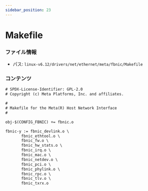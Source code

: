 ```yaml
---
sidebar_position: 23
---
```

# Makefile

### ファイル情報

- パス: `linux-v6.12/drivers/net/ethernet/meta/fbnic/Makefile`

### コンテンツ

```txt
# SPDX-License-Identifier: GPL-2.0
# Copyright (c) Meta Platforms, Inc. and affiliates.

#
# Makefile for the Meta(R) Host Network Interface
#

obj-$(CONFIG_FBNIC) += fbnic.o

fbnic-y := fbnic_devlink.o \
	   fbnic_ethtool.o \
	   fbnic_fw.o \
	   fbnic_hw_stats.o \
	   fbnic_irq.o \
	   fbnic_mac.o \
	   fbnic_netdev.o \
	   fbnic_pci.o \
	   fbnic_phylink.o \
	   fbnic_rpc.o \
	   fbnic_tlv.o \
	   fbnic_txrx.o

```
